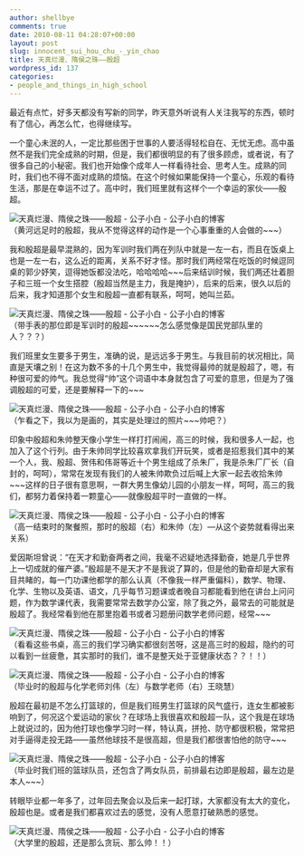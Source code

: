 ```yaml
---
author: shellbye
comments: true
date: 2010-08-11 04:28:07+00:00
layout: post
slug: innocent_sui_hou_chu_-_yin_chao
title: 天真烂漫、隋侯之珠——殷超
wordpress_id: 137
categories:
- people_and_things_in_high_school
---
```


最近有点忙，好多天都没有写新的同学，昨天意外听说有人关注我写的东西，顿时有了信心，再怎么忙，也得继续写。  
  
一个童心未泯的人，一定比那些困于世事的人要活得轻松自在、无忧无虑。高中虽然不是我们完全成熟的时期，但是，我们都很明显的有了很多顾虑，或者说，有了很多自己的小秘密。我们也开始像个成年人一样看待社会、思考人生。成熟的同时，我们也不得不面对成熟的烦恼。在这个时候如果能保持一个童心，乐观的看待生活，那是在幸运不过了。高中时，我们班里就有这样个一个幸运的家伙——殷超。  
  
![天真烂漫、隋侯之珠——殷超 - 公子小白 - 公子小白的博客](http://img.bimg.126.net/photo/xnwL5rwT-R9XVyTsAo9y6A==/5735897075409979883.jpg)  
（黄河远足时的殷超，我从不觉得这样的动作是一个心事重重的人会做的~~~）  
  
我和殷超是最早混熟的，因为军训时我们两在列队中就是一左一右，而且在饭桌上也是一左一右，这么近的距离，关系不好才怪。那时我们两经常在吃饭的时候逗同桌的郭少妤笑，逗得她饭都没法吃，哈哈哈哈~~~后来结训时候，我们两还壮着胆子和三班一个女生搭腔（殷超当然是主力，我是掩护），后来的后来，很久以后的后来，我才知道那个女生和殷超一直都有联系，呵呵，她叫兰茹。  
  
![天真烂漫、隋侯之珠——殷超 - 公子小白 - 公子小白的博客](http://img.bimg.126.net/photo/h9206IZsulhK7OgFdnCf1Q==/5735897075409979884.jpg)  
（带手表的那位即是军训时的殷超~~~~~~怎么感觉像是国民党部队里的人？？？）  
  
我们班里女生要多于男生，准确的说，是远远多于男生。与我目前的状况相比，简直是天壤之别！在这为数不多的十几个男生中，我觉得最帅的就是殷超了，嗯，有种很可爱的帅气。我总觉得“帅”这个词语中本身就包含了可爱的意思，但是为了强调殷超的可爱，还是要解释一下的~~~  
  
![天真烂漫、隋侯之珠——殷超 - 公子小白 - 公子小白的博客](http://img.bimg.126.net/photo/qm5M102MSmcQ4jUs3fl1KQ==/5735897075409979885.jpg)  
（乍看之下，我以为是画的，其实是处理过的照片~~~帅吧？）  
  
印象中殷超和朱帅整天像小学生一样打打闹闹，高三的时候，我和很多人一起，也加入了这个行列。由于朱帅同学比较喜欢拿我们开玩笑，或者是招惹我们其中的某一个人，我、殷超、贺伟和伟哥等近十个男生组成了杀朱厂，我是杀朱厂厂长（自封的，呵呵），常常在发现有我们的人被朱帅欺负过后喊上大家一起去收拾朱帅~~~这样的日子很有意思啊，一群大男生像幼儿园的小朋友一样，呵呵，高三的我们，都努力着保持着一颗童心——就像殷超平时一直做的一样。  
  
![天真烂漫、隋侯之珠——殷超 - 公子小白 - 公子小白的博客](http://img.bimg.126.net/photo/N64HoccqfXGKLHG5KGQMOg==/5735897075409979886.jpg)  
（高一结束时的聚餐照，那时的殷超（右）和朱帅（左）—从这个姿势就看得出来关系）  
  
爱因斯坦曾说：“在天才和勤奋两者之间，我毫不迟疑地选择勤奋，她是几乎世界上一切成就的催产婆。”殷超是不是天才不是我说了算的，但是他的勤奋却是大家有目共睹的，每一门功课他都学的那么认真（不像我一样严重偏科），数学、物理、化学、生物以及英语、语文，几乎每节习题课或者晚自习都能看到他在讲台上问问题，作为数学课代表，我需要常常去数学办公室，除了我之外，最常去的可能就是殷超了。我经常看到他在那里抱着书或者习题册问数学老师问题，经常~~~  
  
![天真烂漫、隋侯之珠——殷超 - 公子小白 - 公子小白的博客](http://img.bimg.126.net/photo/r0Cgc2e_JGVU6oDrlKeudQ==/5735897075409979887.jpg)  
（看看这些书桌，高三的我们学习确实都很刻苦呀，这是高三时的殷超，隐约的可以看到一丝疲惫，其实那时的我们，谁不是整天处于亚健康状态？？！！）  
  
![天真烂漫、隋侯之珠——殷超 - 公子小白 - 公子小白的博客](http://img.bimg.126.net/photo/DxaM9rXU5RTEh46Bd9L6Gg==/5735897075409979888.jpg)  
（毕业时的殷超与化学老师刘伟（左）与数学老师（右）王晓慧）  
  
殷超在最初是不怎么打篮球的，但是我们班男生打篮球的风气盛行，连女生都被影响到了，何况这个爱运动的家伙？在球场上我很喜欢和殷超一队，这个我是在球场上就说过的，因为他打球也像学习时一样，特认真，拼抢、防守都很积极，常常把对手逼得走投无路——虽然他球技不是很高超，但是我们都很害怕他的防守~~~  
  
![天真烂漫、隋侯之珠——殷超 - 公子小白 - 公子小白的博客](http://img.bimg.126.net/photo/VEyr6ItwcEuwkVl5o25NaQ==/5735897075409979889.jpg)  
（毕业时我们班的篮球队员，还包含了两女队员，前排最右边即是殷超，最左边是本人~~~）  
  
转眼毕业都一年多了，过年回去聚会以及后来一起打球，大家都没有太大的变化，殷超也是。或者是我们都喜欢过去的感觉，没有人愿意打破熟悉的感觉。  
  
![天真烂漫、隋侯之珠——殷超 - 公子小白 - 公子小白的博客](http://img.bimg.126.net/photo/m5TdgiJJ7V0IjXSmv6dDVQ==/5735897075409979890.jpg)  
（大学里的殷超，还是那么贪玩、那么帅！！）  

